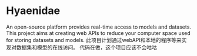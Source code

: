 # Hyaenidae
An open-source platform provides real-time access to models and datasets.
This project aims at creating web APIs to reduce your computer space used for storing datasets and models.
此项目计划通过webAPI和本地的程序等来实现对数据集和模型的在线访问。
代码在做，这个项目应该不会咕咕
